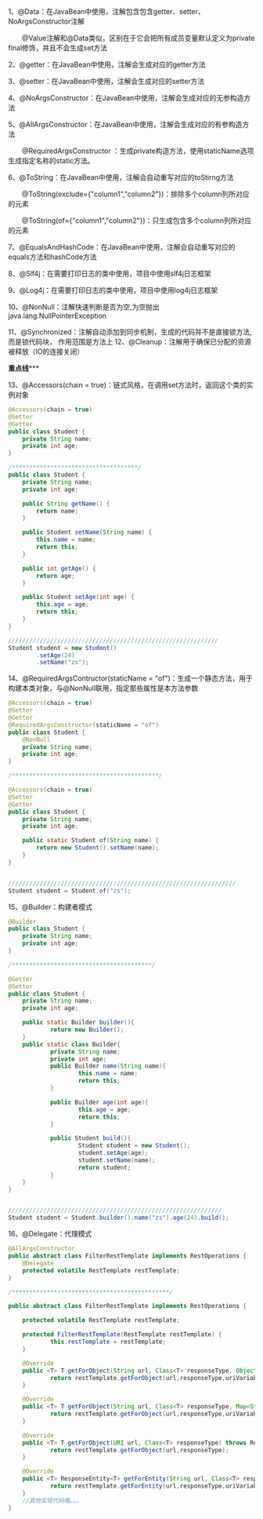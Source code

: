 1、@Data：在JavaBean中使用，注解包含包含getter、setter、NoArgsConstructor注解

　　@Value注解和@Data类似，区别在于它会把所有成员变量默认定义为private final修饰，并且不会生成set方法

2、@getter：在JavaBean中使用，注解会生成对应的getter方法

3、@setter：在JavaBean中使用，注解会生成对应的setter方法

4、@NoArgsConstructor：在JavaBean中使用，注解会生成对应的无参构造方法

5、@AllArgsConstructor：在JavaBean中使用，注解会生成对应的有参构造方法

　　@RequiredArgsConstructor ：生成private构造方法，使用staticName选项生成指定名称的static方法。

6、@ToString：在JavaBean中使用，注解会自动重写对应的toStirng方法

　　@ToString(exclude={"column1","column2"})：排除多个column列所对应的元素

　　@ToString(of={"column1","column2"})：只生成包含多个column列所对应的元素

7、@EqualsAndHashCode：在JavaBean中使用，注解会自动重写对应的equals方法和hashCode方法

8、@Slf4j：在需要打印日志的类中使用，项目中使用slf4j日志框架

9、@Log4j：在需要打印日志的类中使用，项目中使用log4j日志框架

10、@NonNull：注解快速判断是否为空,为空抛出java.lang.NullPointerException

11、@Synchronized：注解自动添加到同步机制，生成的代码并不是直接锁方法,而是锁代码块， 作用范围是方法上
12、@Cleanup：注解用于确保已分配的资源被释放（IO的连接关闭）

************************************************重点线***************************************************

13、@Accessors(chain = true)：链式风格，在调用set方法时，返回这个类的实例对象

```java
@Accessors(chain = true)
@Setter
@Getter
public class Student {
    private String name;
    private int age;
}

/************************************/
public class Student {
    private String name;
    private int age;

    public String getName() {
        return name;
    }

    public Student setName(String name) {
        this.name = name;
        return this;
    }

    public int getAge() {
        return age;
    }

    public Student setAge(int age) {
        this.age = age;
        return this;
    }
}

////////////////////////////////////////////////////////////
Student student = new Student()
        .setAge(24)
        .setName("zs");
```

14、@RequiredArgsContructor(staticName = "of")：生成一个静态方法，用于构建本类对象，与@NonNull联用，指定那些属性是本方法参数

```java
@Accessors(chain = true)
@Setter
@Getter
@RequiredArgsConstructor(staticName = "of")
public class Student {
    @NonNull 
    private String name;
    private int age;
}

/******************************************/

@Accessors(chain = true)
@Setter
@Getter
public class Student {
    private String name;
    private int age;

    public static Student of(String name) {
        return new Student().setName(name);
    } 
}


/////////////////////////////////////////////////////////////////
Student student = Student.of("zs");
```

15、@Builder：构建者模式

```java
@Builder
public class Student {
    private String name;
    private int age;
}

/****************************************/

@Getter
@Setter
public class Student {
    private String name;
    private int age;

    public static Builder builder(){
            return new Builder();
    }
    public static class Builder{
            private String name;
            private int age;
            public Builder name(String name){
                    this.name = name;
                    return this;
            }

            public Builder age(int age){
                    this.age = age;
                    return this;
            }

            public Student build(){
                    Student student = new Student();
                    student.setAge(age);
                    student.setName(name);
                    return student;
            }
    }
}


/////////////////////////////////////////////////////////////
Student student = Student.builder().name("zs").age(24).build();
```

16、@Delegate：代理模式

```java
@AllArgsConstructor
public abstract class FilterRestTemplate implements RestOperations {
    @Delegate
    protected volatile RestTemplate restTemplate;
}

/*********************************************/

public abstract class FilterRestTemplate implements RestOperations {

    protected volatile RestTemplate restTemplate;

    protected FilterRestTemplate(RestTemplate restTemplate) {
            this.restTemplate = restTemplate;
    }

    @Override
    public <T> T getForObject(String url, Class<T> responseType, Object... uriVariables) throws RestClientException {
            return restTemplate.getForObject(url,responseType,uriVariables);
    }

    @Override
    public <T> T getForObject(String url, Class<T> responseType, Map<String, ?> uriVariables) throws RestClientException {
            return restTemplate.getForObject(url,responseType,uriVariables);
    }

    @Override
    public <T> T getForObject(URI url, Class<T> responseType) throws RestClientException {
            return restTemplate.getForObject(url,responseType);
    }

    @Override
    public <T> ResponseEntity<T> getForEntity(String url, Class<T> responseType, Object... uriVariables) throws RestClientException {
            return restTemplate.getForEntity(url,responseType,uriVariables);
    }
    //其他实现代码略。。。
}
```


